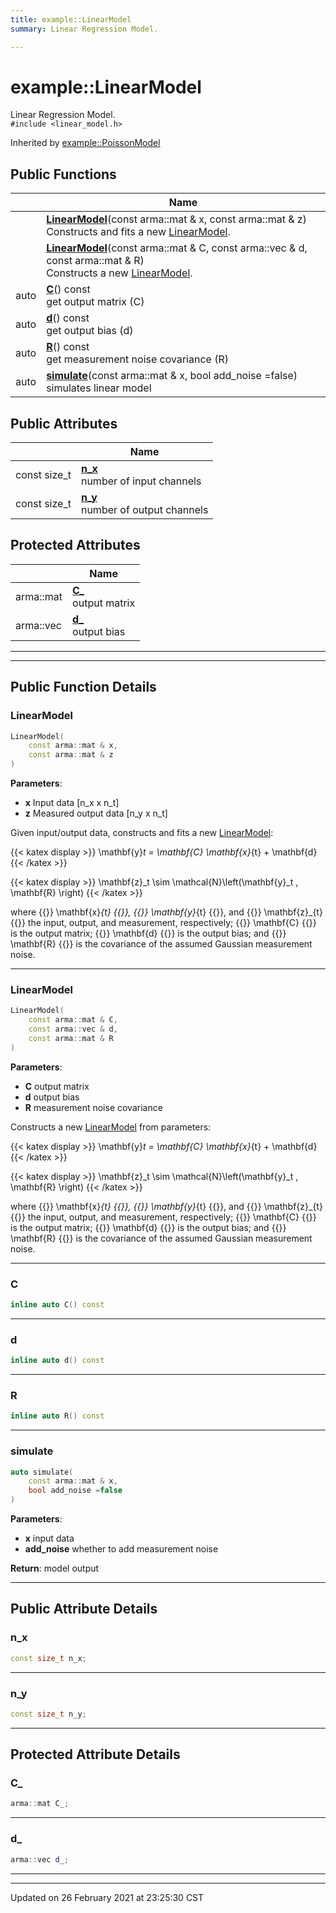 ```yaml
---
title: example::LinearModel
summary: Linear Regression Model. 

---
```


# example::LinearModel



Linear Regression Model. 
<br /> `#include <linear_model.h>`

Inherited by [example::PoissonModel](/eg-cpp-library/docs/api/classes/classexample_1_1_poisson_model/)

## Public Functions

|                | Name           |
| -------------- | -------------- |
| | **[LinearModel](/eg-cpp-library/docs/api/classes/classexample_1_1_linear_model/#function-linearmodel)**(const arma::mat & x, const arma::mat & z)<br>Constructs and fits a new [LinearModel](/eg-cpp-library/docs/api/classes/classexample_1_1_linear_model/).  |
| | **[LinearModel](/eg-cpp-library/docs/api/classes/classexample_1_1_linear_model/#function-linearmodel)**(const arma::mat & C, const arma::vec & d, const arma::mat & R)<br>Constructs a new [LinearModel](/eg-cpp-library/docs/api/classes/classexample_1_1_linear_model/).  |
| auto | **[C](/eg-cpp-library/docs/api/classes/classexample_1_1_linear_model/#function-c)**() const<br>get output matrix (C)  |
| auto | **[d](/eg-cpp-library/docs/api/classes/classexample_1_1_linear_model/#function-d)**() const<br>get output bias (d)  |
| auto | **[R](/eg-cpp-library/docs/api/classes/classexample_1_1_linear_model/#function-r)**() const<br>get measurement noise covariance (R)  |
| auto | **[simulate](/eg-cpp-library/docs/api/classes/classexample_1_1_linear_model/#function-simulate)**(const arma::mat & x, bool add_noise =false)<br>simulates linear model  |

## Public Attributes

|                | Name           |
| -------------- | -------------- |
| const size_t | **[n_x](/eg-cpp-library/docs/api/classes/classexample_1_1_linear_model/#variable-n_x)** <br>number of input channels  |
| const size_t | **[n_y](/eg-cpp-library/docs/api/classes/classexample_1_1_linear_model/#variable-n_y)** <br>number of output channels  |

## Protected Attributes

|                | Name           |
| -------------- | -------------- |
| arma::mat | **[C_](/eg-cpp-library/docs/api/classes/classexample_1_1_linear_model/#variable-c_)** <br>output matrix  |
| arma::vec | **[d_](/eg-cpp-library/docs/api/classes/classexample_1_1_linear_model/#variable-d_)** <br>output bias  |

---
---
## Public Function Details

### **LinearModel**

```cpp
LinearModel(
    const arma::mat & x,
    const arma::mat & z
)
```



**Parameters**:

  * **x** Input data [n_x x n_t] 
  * **z** Measured output data [n_y x n_t] 


Given input/output data, constructs and fits a new [LinearModel](/eg-cpp-library/docs/api/classes/classexample_1_1_linear_model/):

{{< katex display >}} \mathbf{y}_t = \mathbf{C} \mathbf{x}_{t} + \mathbf{d} {{< /katex >}}

{{< katex display >}} \mathbf{z}_t \sim \mathcal{N}\left(\mathbf{y}_t , \mathbf{R} \right) {{< /katex >}}

where {{<katex>}} \mathbf{x}_{t} {{</katex>}}, {{<katex>}} \mathbf{y}_{t} {{</katex>}}, and {{<katex>}} \mathbf{z}_{t} {{</katex>}} the input, output, and measurement, respectively; {{<katex>}} \mathbf{C} {{</katex>}} is the output matrix; {{<katex>}} \mathbf{d} {{</katex>}} is the output bias; and {{<katex>}} \mathbf{R} {{</katex>}} is the covariance of the assumed Gaussian measurement noise.


---
### **LinearModel**

```cpp
LinearModel(
    const arma::mat & C,
    const arma::vec & d,
    const arma::mat & R
)
```



**Parameters**:

  * **C** output matrix 
  * **d** output bias 
  * **R** measurement noise covariance 


Constructs a new [LinearModel](/eg-cpp-library/docs/api/classes/classexample_1_1_linear_model/) from parameters:

{{< katex display >}} \mathbf{y}_t = \mathbf{C} \mathbf{x}_{t} + \mathbf{d} {{< /katex >}}

{{< katex display >}} \mathbf{z}_t \sim \mathcal{N}\left(\mathbf{y}_t , \mathbf{R} \right) {{< /katex >}}

where {{<katex>}} \mathbf{x}_{t} {{</katex>}}, {{<katex>}} \mathbf{y}_{t} {{</katex>}}, and {{<katex>}} \mathbf{z}_{t} {{</katex>}} the input, output, and measurement, respectively; {{<katex>}} \mathbf{C} {{</katex>}} is the output matrix; {{<katex>}} \mathbf{d} {{</katex>}} is the output bias; and {{<katex>}} \mathbf{R} {{</katex>}} is the covariance of the assumed Gaussian measurement noise.


---
### **C**

```cpp
inline auto C() const
```



---
### **d**

```cpp
inline auto d() const
```



---
### **R**

```cpp
inline auto R() const
```



---
### **simulate**

```cpp
auto simulate(
    const arma::mat & x,
    bool add_noise =false
)
```



**Parameters**:

  * **x** input data 
  * **add_noise** whether to add measurement noise


**Return**: model output 

---


## Public Attribute Details

### **n_x**

```cpp
const size_t n_x;
```



---
### **n_y**

```cpp
const size_t n_y;
```



---


## Protected Attribute Details

### **C_**

```cpp
arma::mat C_;
```



---
### **d_**

```cpp
arma::vec d_;
```



---


-------------------------------

Updated on 26 February 2021 at 23:25:30 CST
